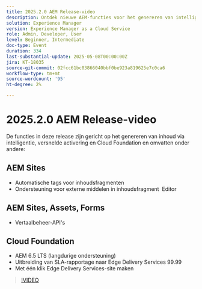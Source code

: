 ```yaml
---
title: 2025.2.0 AEM Release-video
description: Ontdek nieuwe AEM-functies voor het genereren van intelligente inhoud, snellere activering en robuuste ondersteuning voor de cloud, waaronder automatische labeling, bewerking van externe middelen en 99,99% SLA.
solution: Experience Manager
version: Experience Manager as a Cloud Service
role: Admin, Developer, User
level: Beginner, Intermediate
doc-type: Event
duration: 334
last-substantial-update: 2025-05-08T00:00:00Z
jira: KT-18035
source-git-commit: 02fcc61bc03866040bbf0be923a819625e7c0ca6
workflow-type: tm+mt
source-wordcount: '95'
ht-degree: 2%

---
```



# 2025.2.0 AEM Release-video

De functies in deze release zijn gericht op het genereren van inhoud via intelligentie, versnelde activering en Cloud Foundation en omvatten onder andere:

## AEM Sites

* Automatische tags voor inhoudsfragmenten
* Ondersteuning voor externe middelen in inhoudsfragment  Editor

## AEM Sites, Assets, Forms

* Vertaalbeheer-API&#39;s

## Cloud Foundation

* AEM 6.5 LTS (langdurige ondersteuning)
* Uitbreiding van SLA-rapportage naar Edge Delivery Services 99.99
* Met één klik Edge Delivery Services-site maken

>[!VIDEO](https://video.tv.adobe.com/v/3458080/?learn=on&enablevpops)

<!-- 
Have questions about the release?  Discuss the release in [Experience League Communities](https://adobe.ly/4l2AibQ)
-->